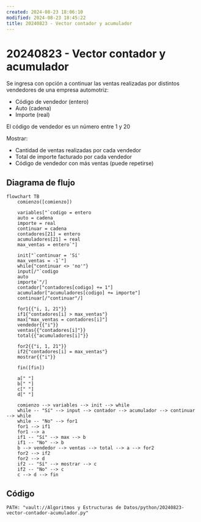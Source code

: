 ```yaml
---
created: 2024-08-23 18:06:10
modified: 2024-08-23 18:45:22
title: 20240823 - Vector contador y acumulador
---
```


# 20240823 - Vector contador y acumulador

Se ingresa con opción a continuar las ventas realizadas por distintos vendedores de una empresa automotriz:

- Código de vendedor (entero)
- Auto (cadena)
- Importe (real)

El código de vendedor es un número entre 1 y 20

Mostrar:

- Cantidad de ventas realizadas por cada vendedor
- Total de importe facturado por cada vendedor 
- Código de vendedor con más ventas (puede repetirse)

## Diagrama de flujo

```mermaid
flowchart TB
	comienzo([comienzo])
    
	variables["`codigo = entero
	auto = cadena
	importe = real
	continuar = cadena
	contadores[21] = entero
	acumuladores[21] = real
	max_ventas = entero`"]
	
	init["`continuar = 'Sí'
	max_ventas = -1`"]
	while{"continuar <> 'no'"}
	input[/"`codigo
	auto
	importe`"/]
	contador["contadores[codigo] += 1"]
	acumulador["acumuladores[codigo] += importe"]
	continuar[/"continuar"/]
	
	for1{{"i, 1, 21"}}
	if1{"contadores[i] > max_ventas"}
	max["max_ventas = contadores[i]"]
	vendedor{{"i"}}
	ventas{{"contadores[i]"}}
	total{{"acumuladores[i]"}}
	
	for2{{"i, 1, 21"}}
	if2{"contadores[i] = max_ventas"}
	mostrar{{"i"}}
    
    fin([fin])
    
    a[" "]
    b[" "]
    c[" "]
    d[" "]
    
	comienzo --> variables --> init --> while
	while -- "Sí" --> input --> contador --> acumulador --> continuar --> while
	while -- "No" --> for1
	for1 --> if1
	for1 --> a
	if1 -- "Sí" --> max --> b
	if1 -- "No" --> b
	b --> vendedor --> ventas --> total --> a --> for2
	for2 --> if2
	for2 --> d
	if2 -- "Sí" --> mostrar --> c
	if2 -- "No" --> c
	c --> d --> fin
```

## Código

```embed-python
PATH: "vault://Algoritmos y Estructuras de Datos/python/20240823-vector-contador-acumulador.py"
```

